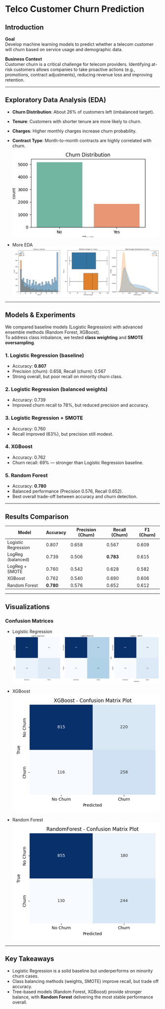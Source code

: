 # Telco Customer Churn Prediction

## Introduction

**Goal**  
Develop machine learning models to predict whether a telecom customer will churn based on service usage and demographic data.

**Business Context**  
Customer churn is a critical challenge for telecom providers. Identifying at-risk customers allows companies to take proactive actions (e.g., promotions, contract adjustments), reducing revenue loss and improving retention.

---

## Exploratory Data Analysis (EDA)

- **Churn Distribution**: About 26% of customers left (imbalanced target).  
- **Tenure**: Customers with shorter tenure are more likely to churn.  
- **Charges**: Higher monthly charges increase churn probability.  
- **Contract Type**: Month-to-month contracts are highly correlated with churn.  
![Churn Distribution](images/churn_distribution.png)  



- More EDA
  ![More EDA](images/more_eda.png)  

---

## Models & Experiments

We compared baseline models (Logistic Regression) with advanced ensemble methods (Random Forest, XGBoost).  
To address class imbalance, we tested **class weighting** and **SMOTE oversampling**.

### 1. Logistic Regression (baseline)
- Accuracy: **0.807**
- Precision (churn): 0.658, Recall (churn): 0.567  
- Strong overall, but poor recall on minority churn class.  

### 2. Logistic Regression (balanced weights)
- Accuracy: 0.739  
- Improved churn recall to 78%, but reduced precision and accuracy.  

### 3. Logistic Regression + SMOTE
- Accuracy: 0.760  
- Recall improved (63%), but precision still modest.  

### 4. XGBoost
- Accuracy: 0.762  
- Churn recall: 69% — stronger than Logistic Regression baseline.  

### 5. Random Forest
- Accuracy: **0.780**  
- Balanced performance (Precision 0.576, Recall 0.652).  
- Best overall trade-off between accuracy and churn detection.  

---

## Results Comparison

| Model | Accuracy | Precision (Churn) | Recall (Churn) | F1 (Churn) |
| --- | --- | --- | --- | --- |
| Logistic Regression | 0.807 | 0.658 | 0.567 | 0.609 |
| LogReg (balanced) | 0.739 | 0.506 | **0.783** | 0.615 |
| LogReg + SMOTE | 0.760 | 0.542 | 0.628 | 0.582 |
| XGBoost | 0.762 | 0.540 | 0.690 | 0.606 |
| Random Forest | **0.780** | 0.576 | 0.652 | 0.612 |

---

## Visualizations

### Confusion Matrices
- Logistic Regression  
  ![Logistic Regression Confusion Matrix](images/LogReg_confusion_matrices.png)  

- XGBoost  
  ![XGBoost Confusion Matrix](images/XGBoost_confusion_matrices.png)  

- Random Forest  
  ![Random Forest Confusion Matrix](images/RandomForest_confusion_matrices.png)  

---

## Key Takeaways

- Logistic Regression is a solid baseline but underperforms on minority churn cases.  
- Class balancing methods (weights, SMOTE) improve recall, but trade off accuracy.  
- Tree-based models (Random Forest, XGBoost) provide stronger balance, with **Random Forest** delivering the most stable performance overall.  
